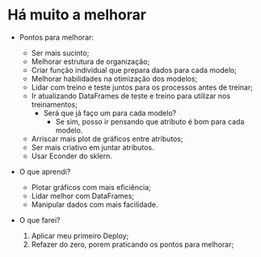 # Há muito a melhorar


- Pontos para melhorar:
    - Ser mais sucinto;
    - Melhorar estrutura de organização;
    - Criar função individual que prepara dados para cada  modelo;
    - Melhorar habilidades na otimização dos modelos;
    - Lidar com treino e teste juntos para os processos antes de treinar;
    - Ir atualizando DataFrames de teste e treino para utilizar nos treinamentos;
        - Será que já faço um para cada modelo?
            - Se sim, posso ir pensando que atributo é bom para cada modelo.
    - Arriscar mais plot de gráficos entre atributos;
    - Ser mais criativo em juntar atributos.
    - Usar Econder do sklern.

- O que aprendi?
    - Plotar gráficos com mais eficiência;
    - Lidar melhor com DataFrames;
    - Manipular dados com mais facilidade.


- O que farei?
    1. Aplicar meu primeiro Deploy;
    2. Refazer do zero, porem praticando os pontos para melhorar;